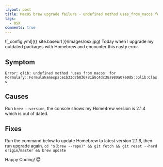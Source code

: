 ```yaml
---
layout: post
title: MacOS brew upgrade failure - undefined method uses_from_macos for Formulary
tags:
  - OSX
comments: true
---
```


![_config.yml]({{ site.baseurl }}/images/osx.jpg)
Today when I upgrade my outdated packages with Homebrew and encounter this nasty error. 
<!--more-->

## Symptom
`Error: glib: undefined method 'uses_from_macos' for Formulary::FormulaNamespace1b33d7b036781a8c4dc38a980a07e0d5::Glib:Class`

## Causes
Run `brew --version`, the console shows my Home4rew version is 2.1.4 which is out of dated. 

## Fixes
Run the command below to update Homebrew to latest version 2.1.6, then run upgrade again.
`cd "$(brew --repo)" && git fetch && git reset --hard origin/master && brew update`



Happy Coding! 😇
